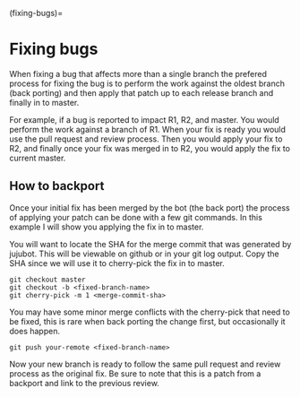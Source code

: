 (fixing-bugs)=
# Fixing bugs

When fixing a bug that affects more than a single branch the prefered
process for fixing the bug is to perform the work against the oldest
branch (back porting) and then apply that patch up to each release branch
and finally in to master.

For example, if a bug is reported to impact R1, R2, and master. You
would perform the work against a branch of R1. When your fix is ready
you would use the pull request and review process.
Then you would apply your fix to R2, and finally once your fix
was merged in to R2, you would apply the fix to current master.

## How to backport

Once your initial fix has been merged by the bot (the back port) the process
of applying your patch can be done with a few git commands. In this example I will show
you applying the fix in to master.

You will want to locate the SHA for the merge commit that was generated
by jujubot. This will be viewable on github or in your git log output.
Copy the SHA since we will use it to cherry-pick the fix in to master.

    git checkout master
    git checkout -b <fixed-branch-name>
    git cherry-pick -m 1 <merge-commit-sha>

You may have some minor merge conflicts with the cherry-pick that need
to be fixed, this is rare when back porting the change first, but occasionally it
does happen.

    git push your-remote <fixed-branch-name>

Now your new branch is ready to follow the same pull request and review
process as the original fix. Be sure to note that this is a patch
from a backport and link to the previous review.
